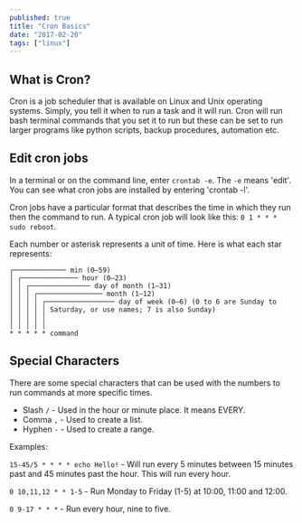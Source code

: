 ```yaml
---
published: true
title: "Cron Basics"
date: "2017-02-20"
tags: ["linux"]
---
```


## What is Cron?
Cron is a job scheduler that is available on Linux and Unix operating systems. Simply, you tell it when to run a task and it will run.
Cron will run bash terminal commands that you set it to run but these can be set to run larger programs like python scripts, backup procedures, automation etc.

## Edit cron jobs
In a terminal or on the command line, enter `crontab -e`. The `-e` means 'edit'. You can see what cron jobs are installed by entering 'crontab -l'.

Cron jobs have a particular format that describes the time in which they run then the command to run. A typical cron job will look like this: `0 1 * * * sudo reboot`.

Each number or asterisk represents a unit of time. Here is what each star represents:
```
┌───────────── min (0–59)
│ ┌────────────── hour (0–23)
│ │ ┌─────────────── day of month (1–31)
│ │ │ ┌──────────────── month (1–12)
│ │ │ │ ┌───────────────── day of week (0–6) (0 to 6 are Sunday to
│ │ │ │ │ Saturday, or use names; 7 is also Sunday)
│ │ │ │ │
│ │ │ │ │
* * * * * command
```

<!-- The asterisk means that the command will every time. For example `* * * * * sudo reboot` will reboot the machine every minutes of every hour of every day of every week of every month. -->

## Special Characters
There are some special characters that can be used with the numbers to run commands at more specific times.

- Slash `/` - Used in the hour or minute place. It means EVERY.
- Comma `,` - Used to create a list.
- Hyphen `-` - Used to create a range.

Examples:

`15-45/5 * * * * echo Hello!` - Will run every 5 minutes between 15 minutes past and 45 minutes past the hour. This will run every hour.

`0 10,11,12 * * 1-5` - Run Monday to Friday (1-5) at 10:00, 11:00 and 12:00.

`0 9-17 * * *` - Run every hour, nine to five.
